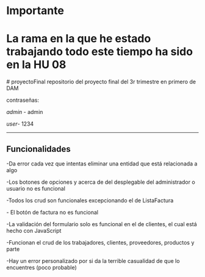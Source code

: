 # Importante
<h1>La rama en la que he estado trabajando todo este tiempo ha sido en la HU 08</h1>
# proyectoFinal
repositorio del proyecto final del 3r trimestre en primero de DAM
<p>contraseñas:</p>
<p><em>admin</em> - admin</p>
<p><em>user</em>- 1234</p>
<hr>
<h2>Funcionalidades</h2>
<p>-Da error cada vez que intentas eliminar una entidad que está relacionada a algo</p>
<p>-Los botones de opciones y acerca de del desplegable del administrador o usuario no es funcional</p>
<p>-Todos los crud son funcionales excepcionando el de ListaFactura</p>
<p>- El botón de factura no es funcional</p>
<p>-La validación del formulario solo es funcional en el de clientes, el cual está hecho con JavaScript</p>
<p>-Funcionan el crud de los trabajadores, clientes, proveedores, productos y parte</p>
<p>-Hay un error personalizado por si da la terrible casualidad de que lo encuentres (poco probable)</p>
